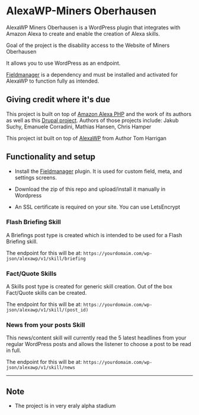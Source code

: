 # AlexaWP-Miners Oberhausen

AlexaWP Miners Oberhausen is a WordPress plugin that integrates with Amazon Alexa to create and enable the creation of Alexa skills.

Goal of the project is the disability access to the Website of Miners Oberhausen

It allows you to use WordPress as an endpoint.

[Fieldmanager](http://fieldmanager.org) is a dependency and must be installed and activated for AlexaWP to function fully as intended.

## Giving credit where it's due

This project is built on top of [Amazon Alexa PHP](https://github.com/jakubsuchy/amazon-alexa-php) and the work of its authors as well as this [Drupal project](https://www.drupal.org/project/alexa). Authors of those projects include: Jakub Suchy, Emanuele Corradini, Mathias Hansen, Chris Hamper

This project ist built on top of [AlexaWP](https://github.com/tomharrigan/AlexaWP) from Author Tom Harrigan

## Functionality and setup

- Install the [Fieldmanager](http://fieldmanager.org) plugin. It is used for custom field, meta, and settings screens.

- Download the zip of this repo and upload/install it manually in Wordpress

- An SSL certificate is required on your site. You can use LetsEncrypt

### Flash Briefing Skill

A Briefings post type is created which is intended to be used for a Flash Briefing skill.

The endpoint for this will be at:
`https://yourdomaim.com/wp-json/alexawp/v1/skill/briefing`

### Fact/Quote Skills

A Skills post type is created for generic skill creation. Out of the box Fact/Quote skills can be created.

The endpoint for this will be at:
`https://yourdomaim.com/wp-json/alexawp/v1/skill/(post_id)`

### News from your posts Skill

This news/content skill will currently read the 5 latest headlines from your regular WordPress posts and allows the listener to choose a post to be read in full.

The endpoint for this will be at:
`https://yourdomaim.com/wp-json/alexawp/v1/skill/news`

----

## Note

- The project is in very eraly alpha stadium
